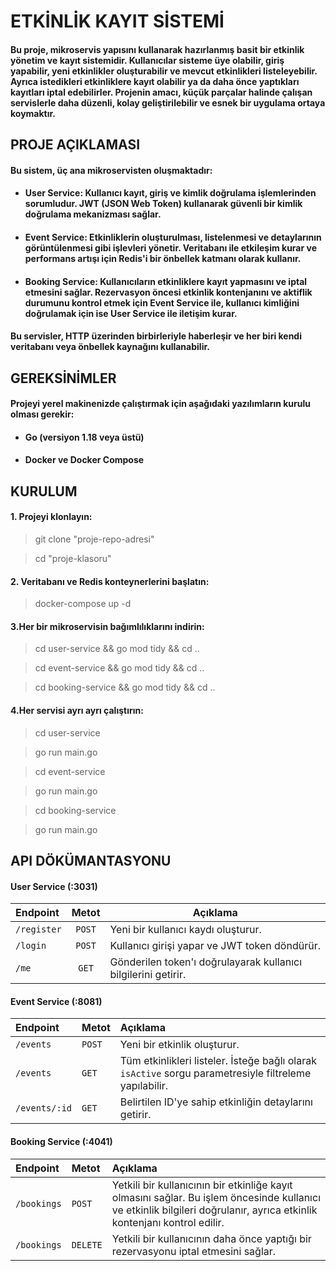 # ETKİNLİK KAYIT SİSTEMİ

#### Bu proje, mikroservis yapısını kullanarak hazırlanmış basit bir etkinlik yönetim ve kayıt sistemidir. Kullanıcılar sisteme üye olabilir, giriş yapabilir, yeni etkinlikler oluşturabilir ve mevcut etkinlikleri listeleyebilir. Ayrıca istedikleri etkinliklere kayıt olabilir ya da daha önce yaptıkları kayıtları iptal edebilirler. Projenin amacı, küçük parçalar halinde çalışan servislerle daha düzenli, kolay geliştirilebilir ve esnek bir uygulama ortaya koymaktır.

## PROJE AÇIKLAMASI

#### Bu sistem, üç ana mikroservisten oluşmaktadır:
- #### User Service: Kullanıcı kayıt, giriş ve kimlik doğrulama işlemlerinden sorumludur. JWT (JSON Web Token) kullanarak güvenli bir kimlik doğrulama mekanizması sağlar.
- #### Event Service: Etkinliklerin oluşturulması, listelenmesi ve detaylarının görüntülenmesi gibi işlevleri yönetir. Veritabanı ile etkileşim kurar ve performans artışı için Redis'i bir önbellek katmanı olarak kullanır.
- #### Booking Service: Kullanıcıların etkinliklere kayıt yapmasını ve iptal etmesini sağlar. Rezervasyon öncesi etkinlik kontenjanını ve aktiflik durumunu kontrol etmek için Event Service ile, kullanıcı kimliğini doğrulamak için ise User Service ile iletişim kurar.

#### Bu servisler, HTTP üzerinden birbirleriyle haberleşir ve her biri kendi veritabanı veya önbellek kaynağını kullanabilir.

## GEREKSİNİMLER
#### Projeyi yerel makinenizde çalıştırmak için aşağıdaki yazılımların kurulu olması gerekir:

- #### Go (versiyon 1.18 veya üstü)
- #### Docker ve Docker Compose

## KURULUM

#### 1. Projeyi klonlayın:
 > git clone "proje-repo-adresi"

 > cd "proje-klasoru"

#### 2. Veritabanı ve Redis konteynerlerini başlatın:

 > docker-compose up -d

#### 3.Her bir mikroservisin bağımlılıklarını indirin:

> cd user-service && go mod tidy && cd ..

> cd event-service && go mod tidy && cd ..

> cd booking-service && go mod tidy && cd ..


#### 4.Her servisi ayrı ayrı çalıştırın:

> cd user-service

> go run main.go

> cd event-service

> go run main.go

> cd booking-service

> go run main.go

## API DÖKÜMANTASYONU

#### User Service (:3031)

| Endpoint | Metot | Açıklama |
| :--- | :--: | --- |
| `/register` | `POST` | Yeni bir kullanıcı kaydı oluşturur. |
| `/login` | `POST` | Kullanıcı girişi yapar ve JWT token döndürür. |
| `/me` | `GET` | Gönderilen token'ı doğrulayarak kullanıcı bilgilerini getirir. |

#### Event Service (:8081)

| Endpoint | Metot | Açıklama |
| :--- | :--- | :--- |
| `/events` | `POST` | Yeni bir etkinlik oluşturur. |
| `/events` | `GET` | Tüm etkinlikleri listeler. İsteğe bağlı olarak `isActive` sorgu parametresiyle filtreleme yapılabilir. |
| `/events/:id` | `GET` | Belirtilen ID'ye sahip etkinliğin detaylarını getirir. |

#### Booking Service (:4041)

| Endpoint | Metot | Açıklama |
| :--- | :--- | :--- |
| `/bookings` | `POST` | Yetkili bir kullanıcının bir etkinliğe kayıt olmasını sağlar. Bu işlem öncesinde kullanıcı ve etkinlik bilgileri doğrulanır, ayrıca etkinlik kontenjanı kontrol edilir. |
| `/bookings` | `DELETE` | Yetkili bir kullanıcının daha önce yaptığı bir rezervasyonu iptal etmesini sağlar. |